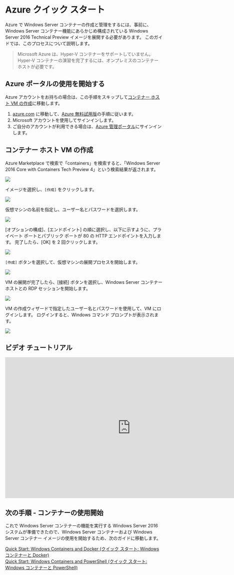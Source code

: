 # Azure クイック スタート

Azure で Windows Server コンテナーの作成と管理をするには、事前に、Windows Server コンテナー機能にあらかじめ構成されている Windows Server 2016 Technical Preview イメージを展開する必要があります。 このガイドでは、このプロセスについて説明します。

> Microsoft Azure は、Hyper-V コンテナーをサポートしていません。 Hyper-V コンテナーの演習を完了するには、オンプレミスのコンテナー ホストが必要です。

## Azure ポータルの使用を開始する

Azure アカウントをお持ちの場合は、この手順をスキップして[コンテナー ホスト VM の作成](#CreateacontainerhostVM)に移動します。

1. [azure.com](https://azure.com) に移動して、[Azure 無料試用版](https://azure.microsoft.com/en-us/pricing/free-trial/)の手順に従います。
2. Microsoft アカウントを使用してサインインします。
3. ご自分のアカウントが利用できる場合は、[Azure 管理ポータル](https://portal.azure.com)にサインインします。

## コンテナー ホスト VM の作成

Azure Marketplace で検索で「containers」を検索すると、「Windows Server 2016 Core with Containers Tech Preview 4」という検索結果が返されます。

![](./media/newazure1.png)

イメージを選択し、`[作成]` をクリックします。

![](./media/tp41.png)

仮想マシンの名前を指定し、ユーザー名とパスワードを選択します。

![](media/newazure2.png)

[オプションの構成]、[エンドポイント] の順に選択し、以下に示すように、プライベート ポートとパブリック ポートが 80 の HTTP エンドポイントを入力します。 完了したら、[OK] を 2 回クリックします。

![](./media/newazure3.png)

`[作成]` ボタンを選択して、仮想マシンの展開プロセスを開始します。

![](media/newazure2.png)

VM の展開が完了したら、[接続] ボタンを選択し、Windows Server コンテナー ホストとの RDP セッションを開始します。

![](media/newazure6.png)

VM の作成ウィザードで指定したユーザー名とパスワードを使用して、VM にログインします。 ログインすると、Windows コマンド プロンプトが表示されます。

![](media/newazure7.png)

## ビデオ チュートリアル

<iframe src="https://channel9.msdn.com/Blogs/containers/Quick-Start-Configure-Windows-Server-Containers-in-Microsoft-Azure/player" width="800" height="450"  allowFullScreen="true" frameBorder="0" scrolling="no"></iframe>


## 次の手順 - コンテナーの使用開始

これで Windows Server コンテナーの機能を実行する Windows Server 2016 システムが準備できたので、Windows Server コンテナーおよび Windows Server コンテナー イメージの使用を開始するため、次のガイドに移動します。

[Quick Start: Windows Containers and Docker (クイック スタート: Windows コンテナーと Docker)](./manage_docker.md)  
[Quick Start: Windows Containers and PowerShell (クイック スタート: Windows コンテナーと PowerShell)](./manage_powershell.md)



